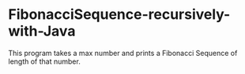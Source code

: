 # FibonacciSequence-recursively-with-Java
This program takes a max number and prints a Fibonacci Sequence of length of that number.
